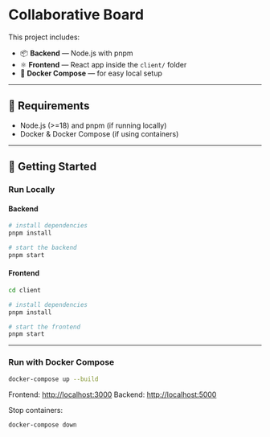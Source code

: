 # Collaborative Board

This project includes:
- 📦 **Backend** — Node.js with pnpm
- ⚛️ **Frontend** — React app inside the `client/` folder
- 🐳 **Docker Compose** — for easy local setup

---

## 📑 Requirements
- Node.js (>=18) and pnpm (if running locally)
- Docker & Docker Compose (if using containers)

---

## 🚀 Getting Started

### Run Locally

#### Backend
```bash
# install dependencies
pnpm install

# start the backend
pnpm start
````

#### Frontend

```bash
cd client

# install dependencies
pnpm install

# start the frontend
pnpm start
```

---

### Run with Docker Compose

```bash
docker-compose up --build
```

Frontend: [http://localhost:3000](http://localhost:3000)
Backend: [http://localhost:5000](http://localhost:5000)

Stop containers:

```bash
docker-compose down
```
